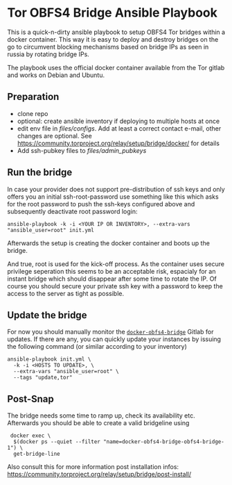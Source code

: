 # Tor OBFS4 Bridge Ansible Playbook

This is a quick-n-dirty ansible playbook to setup OBFS4 Tor bridges within a docker container. This way it is easy to deploy and destroy bridges on the go to circumvent blocking mechanisms based on bridge IPs as seen in russia by rotating bridge IPs.

The playbook uses the official docker container available from the Tor gitlab and works on Debian and Ubuntu.

## Preparation

- clone repo
- optional: create ansible inventory if deploying to multiple hosts at once
- edit env file in _files/configs_. Add at least a correct contact e-mail, other changes are optional. See https://community.torproject.org/relay/setup/bridge/docker/ for details
- Add ssh-pubkey files to _files/admin_pubkeys_

## Run the bridge

In case your provider does not support pre-distribution of ssh keys and only offers you an initial ssh-root-password use something like this which asks for the root password to push the ssh-keys configured above and subsequently deactivate root password login:

```shell
ansible-playbook -k -i <YOUR IP OR INVENTORY>, --extra-vars "ansible_user=root" init.yml
```

Afterwards the setup is creating the docker container and boots up the bridge.

And true, root is used for the kick-off process. As the container uses secure privilege seperation this seems to be an acceptable risk, espacialy for an instant bridge which should disappear after some time to rotate the IP. Of course you should secure your private ssh key with a password to keep the access to the server as tight as possible.

## Update the bridge

For now you should manually monitor the [`docker-obfs4-bridge`](https://gitlab.torproject.org/tpo/anti-censorship/docker-obfs4-bridge) Gitlab for updates. If there are any, you can quickly update your instances by issuing the following command (or similar according to your inventory)

```shell
ansible-playbook init.yml \
  -k -i <HOSTS TO UPDATE>, \
  --extra-vars "ansible_user=root" \
  --tags "update,tor"
```

## Post-Snap

The bridge needs some time to ramp up, check its availability etc. Afterwards you should be able to create a valid bridgeline using

```shell
 docker exec \
  $(docker ps --quiet --filter "name=docker-obfs4-bridge-obfs4-bridge-1") \
  get-bridge-line
```

Also consult this for more information post installation infos: https://community.torproject.org/relay/setup/bridge/post-install/
